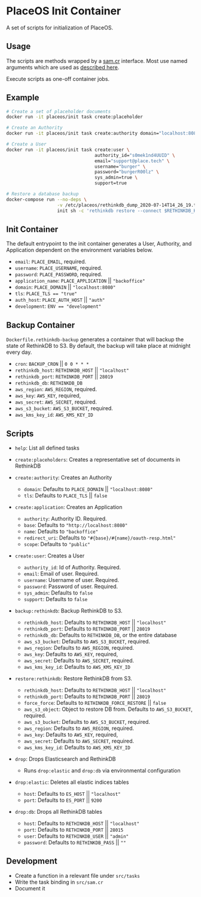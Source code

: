 # PlaceOS Init Container

A set of scripts for initialization of PlaceOS.

## Usage

The scripts are methods wrapped by a [sam.cr](https://github.com/imdrasil/sam.cr) interface. Most use named arguments which are used as [described here](https://github.com/imdrasil/sam.cr#tasks-with-arguments).

Execute scripts as one-off container jobs.

## Example

```bash
# Create a set of placeholder documents
docker run -it placeos/init task create:placeholder
```

```bash
# Create an Authority
docker run -it placeos/init task create:authority domain="localhost:8080"
```

```bash
# Create a User
docker run -it placeos/init task create:user \
                                 authority_id="s0mek1nd4UUID" \
                                 email="support@place.tech" \
                                 username="burger" \
                                 password="burgerR00lz" \
                                 sys_admin=true \
                                 support=true
```

```bash
# Restore a database backup
docker-compose run --no-deps \
                   -v /etc/placeos/rethinkdb_dump_2020-07-14T14_26_19.tar.gz:/rethink-dump.tar.gz:Z \
                   init sh -c 'rethinkdb restore --connect $RETHINKDB_HOST:$RETHINKDB_PORT --force /rethink-dump.tar.gz'
```

## Init Container

The default entrypoint to the init container generates a User, Authority, and Application dependent on the environment variables below.

- `email`: `PLACE_EMAIL`, required.
- `username`: `PLACE_USERNAME`, required.
- `password`: `PLACE_PASSWORD`, required.
- `application_name`: `PLACE_APPLICATION` || `"backoffice"`
- `domain`: `PLACE_DOMAIN` || `"localhost:8080"`
- `tls`: `PLACE_TLS == "true"`
- `auth_host`: `PLACE_AUTH_HOST` || `"auth"`
- `development`: `ENV == "development"`

## Backup Container

`Dockerfile.rethinkdb-backup` generates a container that will backup the state of RethinkDB to S3.
By default, the backup will take place at midnight every day.

- `cron`: `BACKUP_CRON` || `0 0 * * *`
- `rethinkdb_host`: `RETHINKDB_HOST` || `"localhost"`
- `rethinkdb_port`: `RETHINKDB_PORT` || `28019`
- `rethinkdb_db`: `RETHINKDB_DB`
- `aws_region`: `AWS_REGION`, required.
- `aws_key`: `AWS_KEY`, required,
- `aws_secret`: `AWS_SECRET`, required.
- `aws_s3_bucket`: `AWS_S3_BUCKET`, required.
- `aws_kms_key_id`: `AWS_KMS_KEY_ID`

## Scripts

- `help`: List all defined tasks

- `create:placeholders`: Creates a representative set of documents in RethinkDB

- `create:authority`: Creates an Authority
    * `domain`: Defaults to `PLACE_DOMAIN` || `"localhost:8080"`
    * `tls`: Defaults to `PLACE_TLS` || `false`

- `create:application`: Creates an Application
    * `authority`: Authority ID. Required.
    * `base`: Defaults to `"http://localhost:8080"`
    * `name`: Defaults to `"backoffice"`
    * `redirect_uri`: Defaults to `"#{base}/#{name}/oauth-resp.html"`
    * `scope`: Defaults to `"public"`

- `create:user`: Creates a User
    * `authority_id`: Id of Authority. Required.
    * `email`: Email of user. Required.
    * `username`: Username of user. Required.
    * `password`: Password of user. Required.
    * `sys_admin`: Defaults to `false`
    * `support`: Defaults to `false`

- `backup:rethinkdb`: Backup RethinkDB to S3.
    * `rethinkdb_host`: Defaults to `RETHINKDB_HOST` || `"localhost"`
    * `rethinkdb_port`: Defaults to `RETHINKDB_PORT` || `28019`
    * `rethinkdb_db`: Defaults to `RETHINKDB_DB`, or the entire database
    * `aws_s3_bucket`: Defaults to `AWS_S3_BUCKET`, required.
    * `aws_region`: Defaults to `AWS_REGION`, required.
    * `aws_key`: Defaults to `AWS_KEY`, required,
    * `aws_secret`: Defaults to `AWS_SECRET`, required.
    * `aws_kms_key_id`: Defaults to `AWS_KMS_KEY_ID`

- `restore:rethinkdb`: Restore RethinkDB from S3.
    * `rethinkdb_host`: Defaults to `RETHINKDB_HOST` || `"localhost"`
    * `rethinkdb_port`: Defaults to `RETHINKDB_PORT` || `28019`
    * `force_force`: Defaults to `RETHINKDB_FORCE_RESTORE` || `false`
    * `aws_s3_object`: Object to restore DB from. Defaults to `AWS_S3_BUCKET`, required.
    * `aws_s3_bucket`: Defaults to `AWS_S3_BUCKET`, required.
    * `aws_region`: Defaults to `AWS_REGION`, required.
    * `aws_key`: Defaults to `AWS_KEY`, required,
    * `aws_secret`: Defaults to `AWS_SECRET`, required.
    * `aws_kms_key_id`: Defaults to `AWS_KMS_KEY_ID`

- `drop`: Drops Elasticsearch and RethinkDB
    * Runs `drop:elastic` and `drop:db` via environmental configuration

- `drop:elastic`: Deletes all elastic indices tables
    * `host`: Defaults to `ES_HOST` || `"localhost"`
    * `port`: Defaults to `ES_PORT` || `9200`

- `drop:db`: Drops all RethinkDB tables
    * `host`: Defaults to `RETHINKDB_HOST` || `"localhost"`
    * `port`: Defaults to `RETHINKDB_PORT` || `28015`
    * `user`: Defaults to `RETHINKDB_USER` || `"admin"`
    * `password`: Defaults to `RETHINKDB_PASS` || `""`

## Development

- Create a function in a relevant file under `src/tasks`
- Write the task binding in `src/sam.cr`
- Document it
